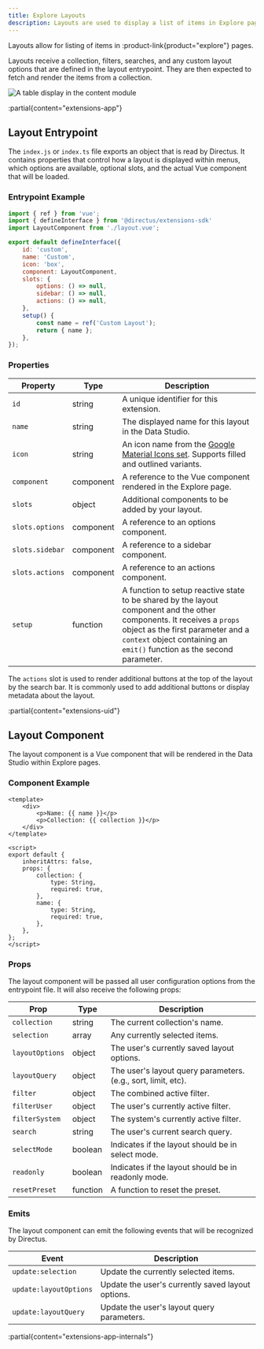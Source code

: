 ```yaml
---
title: Explore Layouts
description: Layouts are used to display a list of items in Explore pages in different ways.
---
```


Layouts allow for listing of items in :product-link{product="explore"} pages.

Layouts receive a collection, filters, searches, and any custom layout options that are defined in the layout entrypoint. They are then expected to fetch and render the items from a collection.

![A table display in the content module](https://product-team.directus.app/assets/ca3ceb27-7cbd-493d-acb1-d15cb707fb31.webp)

:partial{content="extensions-app"}

## Layout Entrypoint

The `index.js` or `index.ts` file exports an object that is read by Directus. It contains properties that control how a layout is displayed within menus, which options are available, optional slots, and the actual Vue component that will be loaded.

### Entrypoint Example

```js
import { ref } from 'vue';
import { defineInterface } from '@directus/extensions-sdk'
import LayoutComponent from './layout.vue';

export default defineInterface({
	id: 'custom',
	name: 'Custom',
	icon: 'box',
	component: LayoutComponent,
	slots: {
		options: () => null,
		sidebar: () => null,
		actions: () => null,
	},
	setup() {
		const name = ref('Custom Layout');
		return { name };
	},
});
```

### Properties

| Property        | Type      | Description                                                                                                                                                                                                                           |
| --------------- | --------- | ------------------------------------------------------------------------------------------------------------------------------------------------------------------------------------------------------------------------------------- |
| `id`            | string    | A unique identifier for this extension.                                                                                                                                                                                               |
| `name`          | string    | The displayed name for this layout in the Data Studio.                                                                                                                                                                                |
| `icon`          | string    | An icon name from the [Google Material Icons set](https://fonts.google.com/icons). Supports filled and outlined variants.                                                                                                             |
| `component`     | component | A reference to the Vue component rendered in the Explore page.                                                                                                                                                                        |
| `slots`         | object    | Additional components to be added by your layout.                                                                                                                                                                                     |
| `slots.options` | component | A reference to an options component.                                                                                                                                                                                                  |
| `slots.sidebar` | component | A reference to a sidebar component.                                                                                                                                                                                                   |
| `slots.actions` | component | A reference to an actions component.                                                                                                                                                                                                  |
| `setup`         | function  | A function to setup reactive state to be shared by the layout component and the other components. It receives a `props` object as the first parameter and a `context` object containing an `emit()` function as the second parameter. |

The `actions` slot is used to render additional buttons at the top of the layout by the search bar. It is commonly used to add additional buttons or display metadata about the layout.

:partial{content="extensions-uid"}

## Layout Component

The layout component is a Vue component that will be rendered in the Data Studio within Explore pages. 

### Component Example

```vue
<template>
	<div>
		<p>Name: {{ name }}</p>
		<p>Collection: {{ collection }}</p>
	</div>
</template>

<script>
export default {
	inheritAttrs: false,
	props: {
		collection: {
			type: String,
			required: true,
		},
		name: {
			type: String,
			required: true,
		},
	},
};
</script>
```

### Props

The layout component will be passed all user configuration options from the entrypoint file. It will also receive the following props: 

| Prop            | Type     | Description                                                  |
| --------------- | -------- | ------------------------------------------------------------ |
| `collection`    | string   | The current collection's name.                               |
| `selection`     | array    | Any currently selected items.                                |
| `layoutOptions` | object   | The user's currently saved layout options.                   |
| `layoutQuery`   | object   | The user's layout query parameters. (e.g., sort, limit, etc). |
| `filter`        | object   | The combined active filter.                                  |
| `filterUser`    | object   | The user's currently active filter.                          |
| `filterSystem`  | object   | The system's currently active filter.                        |
| `search`        | string   | The user's current search query.                             |
| `selectMode`    | boolean  | Indicates if the layout should be in select mode.            |
| `readonly`      | boolean  | Indicates if the layout should be in readonly mode.          |
| `resetPreset`   | function | A function to reset the preset.                              |

### Emits

The layout component can emit the following events that will be recognized by Directus.

| Event                  | Description                                           |
|------------------------|-------------------------------------------------------|
| `update:selection`     | Update the currently selected items.                  |
| `update:layoutOptions` | Update the user's currently saved layout options.     |
| `update:layoutQuery`   | Update the user's layout query parameters.            |

:partial{content="extensions-app-internals"}
